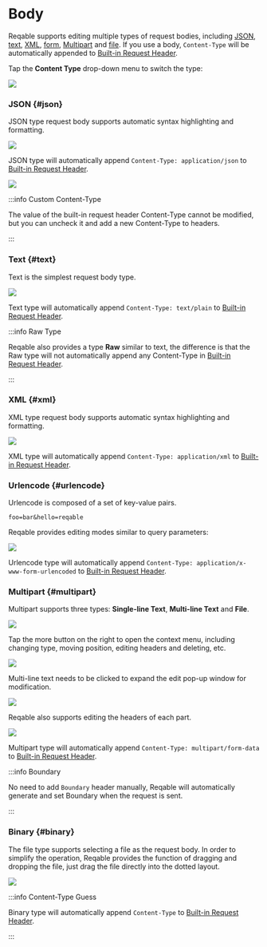 # Body

Reqable supports editing multiple types of request bodies, including [JSON](#json), [text](#text), [XML](#xml), [form](#urlencode), [Multipart](#multipart) and [file](#binary). If you use a body, `Content-Type` will be automatically appended to [Built-in Request Header](header#builtin).

Tap the **Content Type** drop-down menu to switch the type:

![](arts/body_01.png)

### JSON {#json}

JSON type request body supports automatic syntax highlighting and formatting.

![](arts/body_02.png)

JSON type will automatically append `Content-Type: application/json` to [Built-in Request Header](header#builtin).

![](arts/body_03.png)

:::info Custom Content-Type

The value of the built-in request header Content-Type cannot be modified, but you can uncheck it and add a new Content-Type to headers.

:::

### Text {#text}

Text is the simplest request body type.

![](arts/body_04.png)

Text type will automatically append `Content-Type: text/plain` to [Built-in Request Header](header#builtin).

:::info Raw Type

Reqable also provides a type **Raw** similar to text, the difference is that the Raw type will not automatically append any Content-Type in [Built-in Request Header](header#builtin).

:::

### XML {#xml}

XML type request body supports automatic syntax highlighting and formatting.

![](arts/body_05.png)

XML type will automatically append `Content-Type: application/xml` to [Built-in Request Header](header#builtin).

### Urlencode {#urlencode}

Urlencode is composed of a set of key-value pairs.

```
foo=bar&hello=reqable
```

Reqable provides editing modes similar to query parameters:

![](arts/body_06.png)

Urlencode type will automatically append `Content-Type: application/x-www-form-urlencoded` to [Built-in Request Header](header#builtin).

### Multipart {#multipart}

Multipart supports three types: **Single-line Text**, **Multi-line Text** and **File**.

![](arts/body_07.png)

Tap the more button on the right to open the context menu, including changing type, moving position, editing headers and deleting, etc.

![](arts/body_08.png)

Multi-line text needs to be clicked to expand the edit pop-up window for modification.

![](arts/body_09.png)

Reqable also supports editing the headers of each part.

![](arts/body_10.png)

Multipart type will automatically append `Content-Type: multipart/form-data` to [Built-in Request Header](header#builtin).

:::info Boundary

No need to add `Boundary` header manually, Reqable will automatically generate and set Boundary when the request is sent.

:::

### Binary {#binary}

The file type supports selecting a file as the request body. In order to simplify the operation, Reqable provides the function of dragging and dropping the file, just drag the file directly into the dotted layout.

![](arts/body_11.png)

:::info Content-Type Guess

Binary type will automatically append `Content-Type` to [Built-in Request Header](header#builtin).

:::